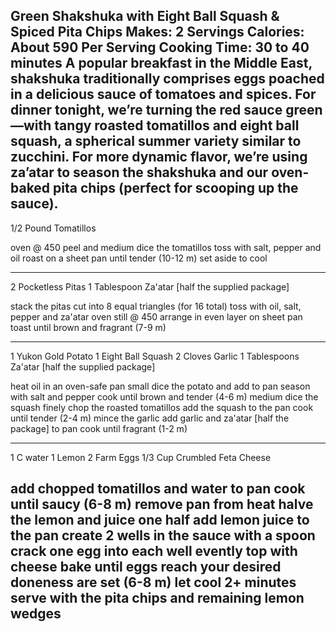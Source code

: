 Green Shakshuka with Eight Ball Squash & Spiced Pita Chips
Makes: 2 Servings
Calories: About 590 Per Serving
Cooking Time: 30 to 40 minutes
A popular breakfast in the Middle East, shakshuka traditionally comprises eggs poached in a delicious sauce of tomatoes and spices. For dinner tonight, we’re turning the red sauce green—with tangy roasted tomatillos and eight ball squash, a spherical summer variety similar to zucchini. For more dynamic flavor, we’re using za’atar to season the shakshuka and our oven-baked pita chips (perfect for scooping up the sauce).
-----
1/2 Pound Tomatillos

oven @ 450
peel and medium dice the tomatillos
toss with salt, pepper and oil
roast on a sheet pan until tender (10-12 m)
set aside to cool

-----
2 Pocketless Pitas
1 Tablespoon Za'atar [half the supplied package]

stack the pitas
cut into 8 equal triangles (for 16 total)
toss with oil, salt, pepper and za'atar 
oven still @ 450
arrange in even layer on sheet pan
toast until brown and fragrant (7-9 m)

-----
1 Yukon Gold Potato
1 Eight Ball Squash
2 Cloves Garlic
1 Tablespoons Za'atar [half the supplied package]

heat oil in an oven-safe pan
small dice the potato and add to pan
season with salt and pepper
cook until brown and tender (4-6 m)
medium dice the squash
finely chop the roasted tomatillos
add the squash to the pan
cook until tender (2-4 m)
mince the garlic
add garlic and za'atar [half the package] to pan
cook until fragrant (1-2 m)

-----
1 C water
1 Lemon
2 Farm Eggs
1/3 Cup Crumbled Feta Cheese

add chopped tomatillos and water to pan
cook until saucy (6-8 m)
remove pan from heat
halve the lemon and juice one half
add lemon juice to the pan
create 2 wells in the sauce with a spoon
crack one egg into each well
evently top with cheese
bake until eggs reach your desired doneness are set (6-8 m)
let cool 2+ minutes
serve with the pita chips and remaining lemon wedges
-----







